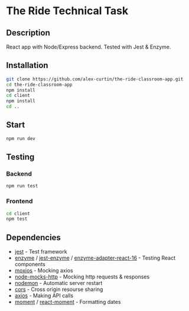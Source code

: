 # The Ride Technical Task

## Description

React app with Node/Express backend. Tested with Jest & Enzyme.

## Installation

```bash
git clone https://github.com/alex-curtin/the-ride-classroom-app.git
cd the-ride-classroom-app
npm install
cd client
npm install
cd ..
```

## Start  

```zsh
npm run dev
```

## Testing  

### Backend

```zsh
npm run test
```

### Frontend

```zsh
cd client
npm test
```

## Dependencies

* [jest](https://jestjs.io/) - Test framework
* [enzyme](https://airbnb.io/enzyme/) / [jest-enzyme](https://www.npmjs.com/package/jest-enzyme) / [enzyme-adapter-react-16](https://www.npmjs.com/package/enzyme-adapter-react-16) - Testing React components
* [moxios](https://www.npmjs.com/package/moxios) - Mocking axios
* [node-mocks-http](https://www.npmjs.com/package/node-mocks-http) - Mocking http requests & responses
* [nodemon](https://nodemon.io/) - Automatic server restart
* [cors](https://www.npmjs.com/package/cors)  - Cross origin resourse sharing
* [axios](https://www.npmjs.com/package/axios) - Making API calls
* [moment](https://momentjs.com/) / [react-moment](https://www.npmjs.com/package/react-moment) - Formatting dates
